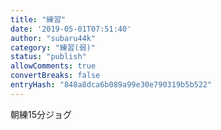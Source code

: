 ```yaml
---
title: "練習"
date: '2019-05-01T07:51:40'
author: "subaru44k"
category: "練習(弱)"
status: "publish"
allowComments: true
convertBreaks: false
entryHash: "848a8dca6b089a99e30e790319b5b522"
---
```

朝練15分ジョグ

